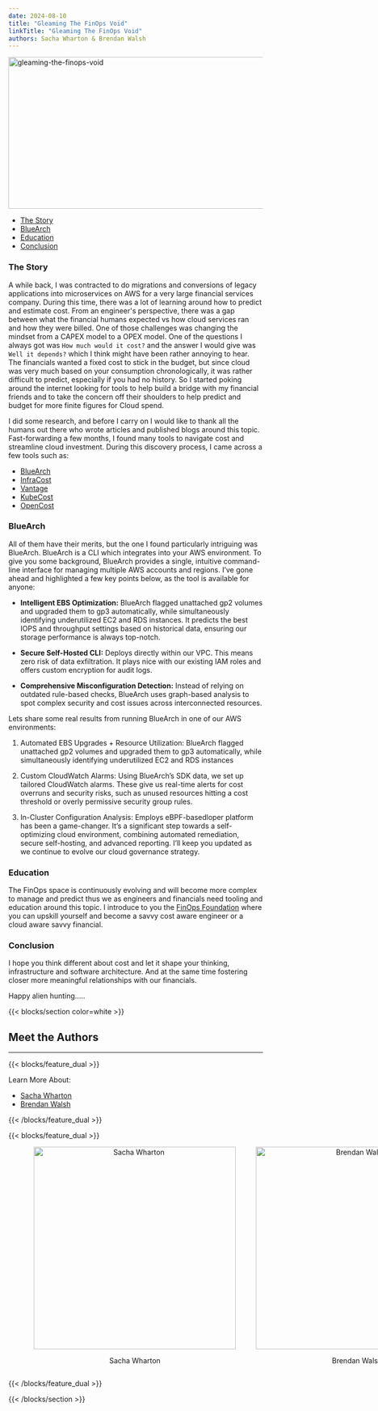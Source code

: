 ```yaml
---
date: 2024-08-10
title: "Gleaming The FinOps Void"
linkTitle: "Gleaming The FinOps Void"
authors: Sacha Wharton & Brendan Walsh
---
```


<div class="col-center">
<img src="/images/gleaming-the-finops-void.png" alt="gleaming-the-finops-void" height="300px" width="650px" />
</div>
<p></p>

- [The Story](#the-story)
- [BlueArch](#bluearch)
- [Education](#education)
- [Conclusion](#conclusion)

### The Story

A while back, I was contracted to do migrations and conversions of legacy applications into microservices on AWS for a very large financial services company. During this time, there was a lot of learning around how to predict and estimate cost. From an engineer's perspective, there was a gap between what the financial humans expected vs how cloud services ran and how they were billed. One of those challenges was changing the mindset from a CAPEX model to a OPEX model. One of the questions I always got was `How much would it cost?` and the answer I would give was `Well it depends?` which I think might have been rather annoying to hear. The financials wanted a fixed cost to stick in the budget, but since cloud was very much based on your consumption chronologically, it was rather difficult to predict, especially if you had no history. So I started poking around the internet looking for tools to help build a bridge with my financial friends and to take the concern off their shoulders to help predict and budget for more finite figures for Cloud spend.

I did some research, and before I carry on I would like to thank all the humans out there who wrote articles and published blogs around this topic. Fast-forwarding a few months, I found many tools to navigate cost and streamline cloud investment. During this discovery process, I came across a few tools such as:

- [BlueArch](https://bluearch.io/)
- [InfraCost](https://www.infracost.io/)
- [Vantage](https://www.vantage.sh/)
- [KubeCost](https://kubecost.com/)
- [OpenCost](https://www.opencost.io/)

### BlueArch

All of them have their merits, but the one I found particularly intriguing was BlueArch. BlueArch is a CLI which integrates into your AWS environment. To give you some background, BlueArch provides a single, intuitive command-line interface for managing multiple AWS accounts and regions. I’ve gone ahead and highlighted a few key points below, as the tool is available for anyone:

- **Intelligent EBS Optimization:** BlueArch flagged unattached gp2 volumes and upgraded them to gp3 automatically, while simultaneously  identifying underutilized EC2 and RDS instances. It predicts the best IOPS and throughput settings based on historical data, ensuring our storage performance is always top-notch.

- **Secure Self-Hosted CLI:** Deploys directly within our VPC. This means zero risk of data exfiltration. It plays nice with our existing IAM roles and offers custom encryption for audit logs.

- **Comprehensive Misconfiguration Detection:** Instead of relying on outdated rule-based checks, BlueArch uses graph-based analysis to spot complex security and cost issues across interconnected resources.

Lets share some real results from running BlueArch in one of our AWS environments:

1. Automated EBS Upgrades + Resource Utilization: BlueArch flagged unattached gp2 volumes and upgraded them to gp3 automatically, while simultaneously identifying underutilized EC2 and RDS instances

2. Custom CloudWatch Alarms: Using BlueArch’s SDK data, we set up tailored CloudWatch alarms. These give us real-time alerts for cost overruns and security risks, such as unused resources hitting a cost threshold or overly permissive security group rules.

3. In-Cluster Configuration Analysis: Employs eBPF-basedloper platform has been a game-changer. It’s a significant step towards a self-optimizing cloud environment, combining automated remediation, secure self-hosting, and advanced reporting. I’ll keep you updated as we continue to evolve our cloud governance strategy.

### Education

The FinOps space is continuously evolving and will become more complex to manage and predict thus we as engineers and financials need tooling and education around this topic. I introduce to you the [FinOps Foundation](https://www.finops.org/) where you can upskill yourself and become a savvy cost aware engineer or a cloud aware savvy financial.

### Conclusion

I hope you think different about cost and let it shape your thinking, infrastructure and software architecture. And at the same time fostering closer more meaningful relationships with our financials.

Happy alien hunting.....

<!-- ### Next Steps

[How to Bake an Ortelius Pi | Part 8 | Architecture So Far](https://ortelius.io/blog/2024/08/10/how-to-bake-an-ortelius-pi-part-4-Cloudflare-Certificates-and-Traefik/) -->

{{< blocks/section color=white >}}

<h2 class="text-left">Meet the Authors</h2>
<hr>

{{< blocks/feature_dual >}}

Learn More About:

- [Sacha Wharton](https://linktr.ee/sachawharton)
- [Brendan Walsh](https://www.linkedin.com/in/brendan-mackin-walsh/)

{{< /blocks/feature_dual >}}

{{< blocks/feature_dual >}}

<!-- Flex container for side-by-side and left-aligned (but slightly centered) photos -->
<div style="display: flex; justify-content: flex-start; margin-left: 10%; gap: 40px;">

  <!-- First Author -->
  <div style="text-align: center;">
    <img src="/images/sacha.jpg" alt="Sacha Wharton" height="400px" width="400px" />
    <p>Sacha Wharton</p>
  </div>

  <!-- Second Author -->
  <div style="text-align: center;">
    <img src="/images/brendan-walsh.jpg" alt="Brendan Walsh" height="400px" width="400px" />
    <p>Brendan Walsh</p>
  </div>

</div>

{{< /blocks/feature_dual >}}

{{< /blocks/section >}}

